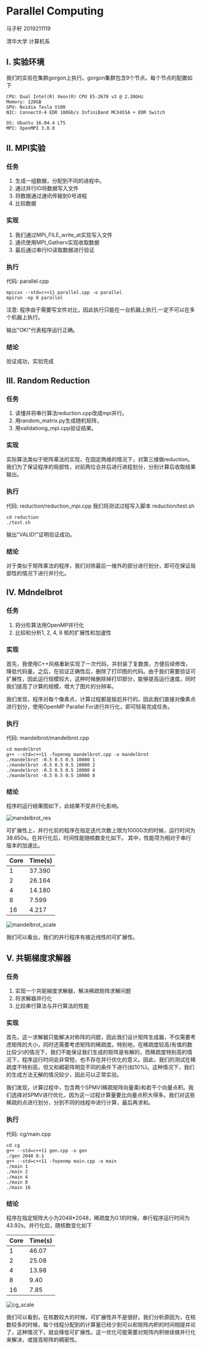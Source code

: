 # Parallel Computing
马子轩 2019211119

清华大学 计算机系

## I. 实验环境
我们的实验在集群gorgon上执行。gorgon集群包含9个节点。每个节点的配置如下
```
CPU: Dual Intel(R) Xeon(R) CPU E5-2670 v3 @ 2.30GHz
Memory: 128GB
GPU: Nvidia Tesla V100
NIC: ConnectX-4 EDR 100Gb/s InfiniBand MCX455A + EDR Switch
```

```
OS: Ubuntu 16.04.4 LTS
MPI: OpenMPI 3.0.0
```

## II. MPI实验
### 任务
1. 生成一组数据，分配到不同的进程中。
2. 通过并行IO将数据写入文件
3. 将数据通过通讯传输到0号进程
4. 比较数据

### 实现
 1. 我们通过MPI_FILE_write_at实现写入文件
 2. 通讯使用MPI_Gatherv实现收取数据
 3. 最后通过串行IO读取数据进行验证

### 执行
代码: parallel.cpp
    
```shell
mpicxx --std=c++11 parallel.cpp -o parallel
mpirun -np 8 parallel
```

注意: 程序由于需要写文件对比，因此执行只能在一台机器上执行,一定不可以在多个机器上执行。

输出"OK!"代表程序运行正确。

### 结论
    
验证成功，实验完成

## III. Random Reduction
### 任务
 1. 读懂并将串行算法reduction.cpp改成mpi并行。
 2. 用random_matrix.py生成随机矩阵，
 3. 用validationg_mpi.cpp验证结果。

### 实现
实际算法类似于矩阵乘法的实现，在固定两维的情况下，对第三维做reduction。我们为了保证程序的局部性，对前两位合并后进行进程划分，分别计算后收取结果输出。

### 执行
代码: reduction/reduction_mpi.cpp
我们将测试过程写入脚本 reduction/test.sh

```shell
cd reduction
./test.sh
```

输出"VALID!"证明验证成功。

### 结论
对于类似于矩阵乘法的程序，我们对除最后一维外的部分进行划分，即可在保证局部性的情况下进行并行化。

## IV. Mdndelbrot
### 任务
 1. 将分形算法用OpenMP并行化
 2. 比较和分析1, 2, 4, 8 核的扩展性和加速性

### 实现
首先，我使用C++风格重新实现了一次代码，并封装了复数类，方便后续修改，降低代码量。之后，在验证正确性后，删除了打印图的代码。由于我们需要验证可扩展性，因此运行规模较大，这种时候删除掉打印部分，能够提高运行速度。同时我们提高了计算的规模，增大了图片的分辨率。

我们发现，程序对每个像素点，计算过程都是尴尬并行的。因此我们直接对像素点进行划分，使用OpenMP Parallel For进行并行化，即可轻易完成任务。

### 执行
代码: mandelbrot/mandelbrot.cpp

```shell
cd mandelbrot
g++ --std=c++11 -fopenmp mandelbrot.cpp -o mandelbrot
./mandelbrot -0.5 0.5 0.5 10000 1
./mandelbrot -0.5 0.5 0.5 10000 2
./mandelbrot -0.5 0.5 0.5 10000 4
./mandelbrot -0.5 0.5 0.5 10000 8 
```

### 结论
程序的运行结果图如下，此结果不受并行化影响。

![mandelbrot_res](figure/mandelbrot_res.png)

可扩展性上，并行化前的程序在指定迭代次数上限为10000次的时候，运行时间为38.650s。在并行化后，时间性能随核数变化如下。
其中，性能项为相对于串行版本的加速比。

|Core|Time(s)|
|-|-|
|1|37.390|
|2|26.164|
|4|14.180|
|8|7.599|
|16|4.217|

![mandelbrot_scale](figure/mandelbrot_scale.png)

我们可以看出，我们的并行程序有接近线性的可扩展性。

## V. 共轭梯度求解器
### 任务
 1. 实现一个共轭梯度求解器，解决稀疏矩阵求解问题
 2. 将求解器并行化
 3. 比较串行算法与并行算法的性能

### 实现
首先，这一求解器只能解决对称阵的问题，因此我们设计矩阵生成器，不仅需要考虑矩阵的大小，同时还需要考虑矩阵的稀疏度。特别地，在稀疏度较高(有值的数比较少)的情况下，我们不能保证我们生成的矩阵是有解的，而稀疏度特别高的情况下，程序运行时间会非常短，也不存在并行优化的意义。因此，我们的测试在稀疏度不特别高，但又和稠密阵明显不同的条件下进行(如10%)。这种情况下，我们的生成方法无解的情况较少，因此可以正常实验。

我们发现，计算过程中，包含两个SPMV(稀疏矩阵向量乘)和若干个向量点积。我们选择对SPMV进行优化，因为这一过程计算量要比向量点积大得多。我们对这些稀疏的点进行划分，分到不同的线程中进行计算，最后再求和。

### 执行
代码: cg/main.cpp

```shell
cd cg
g++ --std=c++11 gen.cpp -o gen
./gen 2048 0.1
g++ --std=c++11 -fopenmp main.cpp -o main
./main 1
./main 2
./main 4
./main 8
./main 16
```

### 结论
程序在指定矩阵大小为2048*2048，稀疏度为0.1的时候，串行程序运行时间为43.92s。并行化后，随核数变化如下

|Core|Time(s)|
|-|-|
|1|46.07|
|2|25.08|
|4|13.98|
|8|9.40|
|16|7.85|

![cg_scale](figure/cg_scale.png)

我们可以看到，在核数较大的时候，可扩展性并不是很好。我们分析原因为，在核数较多的时候，每个线程分配到的计算量已经少到可以和矩阵内积的时间相提并论了，这种情况下，就会降低可扩展性。这一优化可能需要对矩阵内积继续做并行化来解决，或提高矩阵的稠密性。